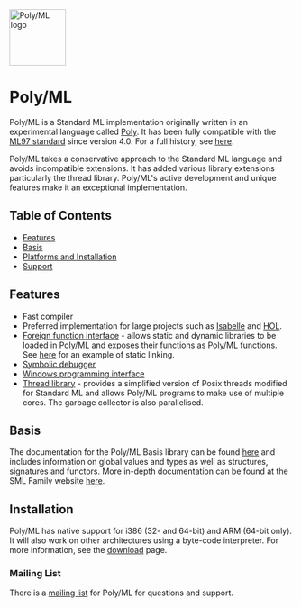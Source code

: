 <img src="http://www.polyml.org/images/Poly_Parrot3.gif" alt="Poly/ML logo" height="100" >

# Poly/ML

Poly/ML is a Standard ML implementation originally written in an experimental
language called [Poly](http://www.polyml.org/Doc.html#poly). It has been fully compatible with the [ML97 standard](http://sml-family.org/sml97-defn.pdf)
since version 4.0. For a full history, see [here](http://www.polyml.org/FAQ.html#history).

Poly/ML takes a conservative approach to the Standard ML language and avoids incompatible extensions.  It has added various library extensions particularly the thread library. Poly/ML's active development and unique features make it an exceptional implementation.

## Table of Contents

* [Features](#features)
* [Basis](#basis)
* [Platforms and Installation](#platforms-and-installation)
* [Support](#support)

## Features

* Fast compiler
* Preferred implementation for large projects such as [Isabelle](https://isabelle.in.tum.de/) and [HOL](https://hol-theorem-prover.org/).
* [Foreign function interface](http://www.polyml.org/documentation/Tutorials/CInterface.html) - allows static and dynamic libraries to be loaded in Poly/ML and exposes their functions as Poly/ML functions. See [here](https://www.mail-archive.com/polyml@inf.ed.ac.uk/msg00940.html) for an example of static linking.
* [Symbolic debugger](http://www.polyml.org/documentation/Tutorials/Debugging.html)
* [Windows programming interface](http://www.polyml.org/documentation/Tutorials/WindowsProgramming.html)
* [Thread library](http://www.polyml.org/documentation/Reference/Thread.xml) - provides a simplified version of Posix threads modified for Standard ML and allows Poly/ML programs to make use of multiple cores.  The garbage collector is also parallelised.

## Basis

The documentation for the Poly/ML Basis library can be found [here](http://www.polyml.org/documentation/Reference/Basis.html)
and includes information on global values and types as well as structures,
signatures and functors. More in-depth documentation can be found at
the SML Family website [here](http://sml-family.org/Basis/manpages.html).

## Installation

Poly/ML has native support for i386 (32- and 64-bit) and ARM (64-bit only).  It will also work on other architectures using a byte-code interpreter.  For more information, see the [download](http://www.polyml.org/download.html) page.

### Mailing List

There is a [mailing list](https://lists.polyml.org/postorius/lists/polyml.lists.polyml.org/) for Poly/ML for questions and support.
